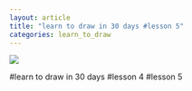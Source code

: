 ```yaml
---
layout: article
title: "learn to draw in 30 days #lesson 5"
categories: learn_to_draw
---
```


![](http://ww2.sinaimg.cn/large/6a2a5705gw1f1iwayuvsej20dw0jngna.jpg)

#learn to draw in 30 days #lesson 4 #lesson 5